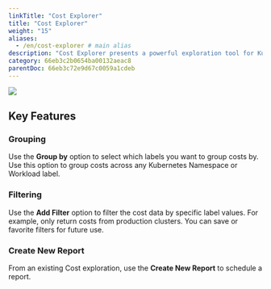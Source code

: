```yaml
---
linkTitle: "Cost Explorer"
title: "Cost Explorer"
weight: "15"
aliases:
  - /en/cost-explorer # main alias
description: "Cost Explorer presents a powerful exploration tool for Kubernetes costs, allows you slice and dice by Kubernetes labels, browse historical costs, and spot anomalies. Use Cost Explorer to group workload costs by Kubernetes labels and understand how workloads costs are evolving over time."
category: 66eb3c2b0654ba00132aeac8
parentDoc: 66eb3c72e9d67c0059a1cdeb
---
```



![](/image/cost-explorer-2024.png)

## Key Features

### Grouping

Use the **Group by** option to select which labels you want to group costs by. Use this option to group costs across any Kubernetes Namespace or Workload label.

### Filtering

Use the **Add Filter** option to filter the cost data by specific label values. For example, only return costs from production clusters. You can save or favorite filters for future use.

### Create New Report

From an existing Cost exploration, use the **Create New Report** to schedule a report.
